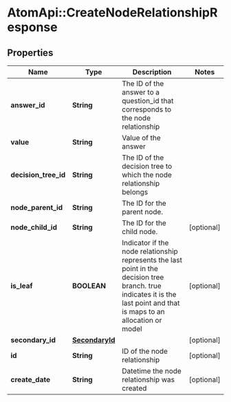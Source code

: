 # AtomApi::CreateNodeRelationshipResponse

## Properties
Name | Type | Description | Notes
------------ | ------------- | ------------- | -------------
**answer_id** | **String** | The ID of the answer to a question_id that corresponds to the node relationship | 
**value** | **String** | Value of the answer | 
**decision_tree_id** | **String** | The ID of the decision tree to which the node relationship belongs | 
**node_parent_id** | **String** | The ID for the parent node. | 
**node_child_id** | **String** | The ID for the child node. | [optional] 
**is_leaf** | **BOOLEAN** | Indicator if the node relationship represents the last point in the decision tree branch. true indicates it is the last point and that is maps to an allocation or model | [optional] 
**secondary_id** | [**SecondaryId**](SecondaryId.md) |  | [optional] 
**id** | **String** | ID of the node relationship | [optional] 
**create_date** | **String** | Datetime the node relationship was created | [optional] 


